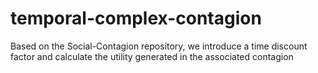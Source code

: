 # temporal-complex-contagion

Based on the Social-Contagion repository, we introduce a time discount factor and calculate the utility generated in the associated contagion
